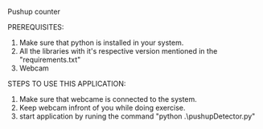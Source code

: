 Pushup counter

PREREQUISITES: 
1. Make sure that python is installed in your system.
2. All the libraries with it's respective version mentioned in the "requirements.txt"
3. Webcam

STEPS TO USE THIS APPLICATION: 
1. Make sure that webcame is connected to the system.
2. Keep webcam infront of you while doing exercise.
3. start application by runing the command "python .\pushupDetector.py" 
